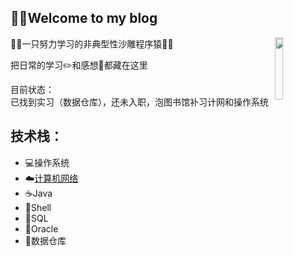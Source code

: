 🤨🤨Welcome to my blog
----

<img src="https://github.com/zhuyufeng0809/Picture/blob/master/HeadSculpture.jpeg?raw=true" width="16%" align="right"/>

👨‍💻‍一只努力学习的非典型性沙雕程序猿👨‍💻‍

把日常的学习✏️和感想🧠都藏在这里  

目前状态：  
已找到实习（数据仓库），还未入职，泡图书馆补习计网和操作系统  

技术栈：  
----

* 💻操作系统
* ☁️[计算机网络](计算机网络/计算机网络.md)
* ☕️Java
* 🍔Shell
* 🔦SQL
* 💾Oracle
* 🍉数据仓库





